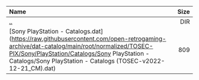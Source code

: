 |Name|Size|
|:---|---:|
|[..](../index.html)|DIR|
|[Sony PlayStation - Catalogs.dat](https://raw.githubusercontent.com/open-retrogaming-archive/dat-catalog/main/root/normalized/TOSEC-PIX/Sony/PlayStation/Catalogs/Sony PlayStation - Catalogs/Sony PlayStation - Catalogs (TOSEC-v2022-12-21_CM).dat)|809|
